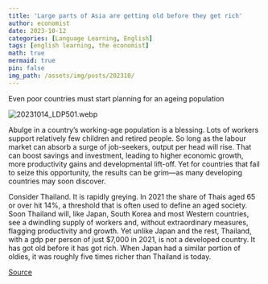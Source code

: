 ```yaml
---
title: 'Large parts of Asia are getting old before they get rich'
author: economist
date: 2023-10-12
categories: [Language Learning, English]
tags: [english learning, the economist]
math: true
mermaid: true
pin: false
img_path: /assets/img/posts/202310/
---
```


Even poor countries must start planning for an ageing population

![20231014_LDP501.webp](20231014_LDP501.webp)

Abulge in a country’s working-age population is a blessing. Lots of workers support relatively few children and retired people. So long as the labour market can absorb a surge of job-seekers, output per head will rise. That can boost savings and investment, leading to higher economic growth, more productivity gains and developmental lift-off. Yet for countries that fail to seize this opportunity, the results can be grim—as many developing countries may soon discover.

Consider Thailand. It is rapidly greying. In 2021 the share of Thais aged 65 or over hit 14%, a threshold that is often used to define an aged society. Soon Thailand will, like Japan, South Korea and most Western countries, see a dwindling supply of workers and, without extraordinary measures, flagging productivity and growth. Yet unlike Japan and the rest, Thailand, with a gdp per person of just $7,000 in 2021, is not a developed country. It has got old before it has got rich. When Japan had a similar portion of oldies, it was roughly five times richer than Thailand is today.



[Source](https://www.economist.com/leaders/2023/10/12/large-parts-of-asia-are-getting-old-before-they-get-rich)